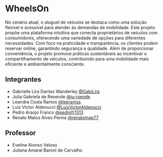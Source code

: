 # WheelsOn

No cenário atual, o aluguel de veículos se destaca como uma solução flexível e acessível para atender às demandas de mobilidade. Este projeto propõe uma plataforma intuitiva que conecta proprietários de veículos com consumidores, oferecendo uma variedade de opções para diferentes necessidades. Com foco na praticidade e transparência, os clientes podem reservar online, garantindo segurança e qualidade. Além de proporcionar conveniência, o projeto promove práticas sustentáveis ao incentivar o compartilhamento de veículos, contribuindo para uma mobilidade mais eficiente e ambientalmente consciente.


## Integrantes

* Gabrielle Lira Dantas Wanderley [@GabiLira](https://github.com/GabiLira)
* Julia Gabriela de Resende [@ju-rsende](https://github.com/ju-rsende)
* Leandra Costa Ramos [@leeramss](https://github.com/leeramss)
* Luiz Victor Aldenucci [@LuizVictorAldenucci](https://github.com/LuizVictorAldenucci)
* Pedro Araújo Franco [@pedrofr1313](https://github.com/pedrofr1313)
* Renato Matos Alves Penna [@renatomap77](https://github.com/renatomap77)

## Professor

* Eveline Alonso Veloso
* Juliana Amaral Baroni de Carvalho

<!-- ## Instruções de utilização

Assim que a primeira versão do sistema estiver disponível, deverá complementar com as instruções de utilização. Descreva como instalar eventuais dependências e como executar a aplicação.

## Histórico de versões

* 0.1.1
    * CHANGE: Atualização das documentações. Código permaneceu inalterado.
* 0.1.0
    * Implementação da funcionalidade X pertencente ao processo P.
* 0.0.1
    * Trabalhando na modelagem do processo de negócio. -->

